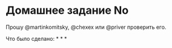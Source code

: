 # Домашнее задание No

Прошу @martinkomitsky, @chexex или @priver проверить его.

Что было сделано:
*
*
*
